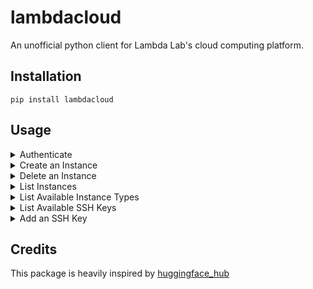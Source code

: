 # lambdacloud

An unofficial python client for Lambda Lab's cloud computing platform.

## Installation

```
pip install lambdacloud
```

## Usage

<details>
<summary>Authenticate</summary>

Via Python

```python
from lambdacloud import login

login(token="<your token>")
```

Or, using the CLI


```
lambdacloud login <your-token>
```

</details>

<details>
<summary>Create an Instance</summary>

See "list-available-instance-types" for a list of available instance types. Also, see "list-available-ssh-keys" for a list of available ssh keys.

```python
from lambdacloud import create_instance

instance_id = create_instance("gpu_1x_a10", ssh_key_names="my-ssh-key")
print(instance_id)
"""
["<instance id>"]
"""
```
</details>

<details>
<summary>Delete an Instance</summary>

```python
from lambdacloud import delete_instance

delete_instance("<instance id>")
```

</details>

<details>
<summary>List Instances</summary>

```python
from lambdacloud import list_instances

instances = list_instances()
print(instances)
```

</details>

<details>
<summary>List Available Instance Types</summary>

```python
from lambdacloud import list_instance_types

instance_types = list_instance_types()
for instance_type in instance_types:
    print(instance_type)
"""
InstanceType(name=gpu_8x_a100_80gb_sxm4, price_cents_per_hour=1200, description=8x A100 (80 GB SXM4))
InstanceType(name=gpu_1x_a10, price_cents_per_hour=60, description=1x A10 (24 GB PCIe))
InstanceType(name=gpu_1x_a100_sxm4, price_cents_per_hour=110, description=1x A100 (40 GB SXM4))
InstanceType(name=gpu_8x_a100, price_cents_per_hour=880, description=8x A100 (40 GB SXM4))
InstanceType(name=gpu_8x_v100, price_cents_per_hour=440, description=8x Tesla V100 (16 GB))
"""

# To show all instance types, even if they are not available to create
instance_types = list_instance_types(show_all=True)
```

</details>

<details>
<summary>List Available SSH Keys</summary>

```python
from lambdacloud import list_ssh_keys

ssh_keys = list_ssh_keys()
for ssh_key in ssh_keys:
    print(ssh_key)

"""
SshKey(name=my-ssh-key)
"""
```

</details>

<details>
<summary>Add an SSH Key</summary>

Add SSH Key from a String

```python
from lambdacloud import add_ssh_key

add_ssh_key("my-ssh-key", "<public key>")
```

Alternatively, Add an SSH Key from a File

```python
from lambdacloud import add_ssh_key_from_file

add_ssh_key_from_file("my-ssh-key", "<path to public key file>")
```

</details>

## Credits

This package is heavily inspired by [huggingface_hub](https://github.com/huggingface/huggingface_hub)
